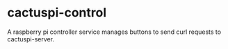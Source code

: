 # cactuspi-control
A raspberry pi controller service manages buttons to send curl requests to cactuspi-server.
